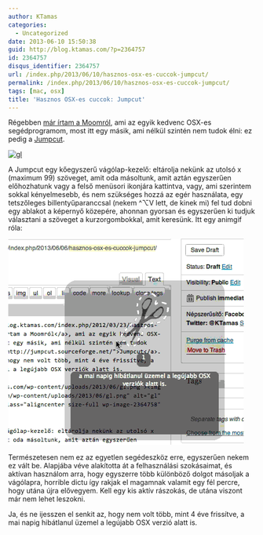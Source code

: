 ```yaml
---
author: KTamas
categories:
  - Uncategorized
date: 2013-06-10 15:50:38
guid: http://blog.ktamas.com/?p=2364757
id: 2364757
disqus_identifier: 2364757
url: /index.php/2013/06/10/hasznos-osx-es-cuccok-jumpcut/
permalink: /index.php/2013/06/10/hasznos-osx-es-cuccok-jumpcut/
tags: [mac, osx]
title: 'Hasznos OSX-es cuccok: Jumpcut'
---
```


Régebben [már írtam a Moomról](http://blog.ktamas.com/index.php/2012/03/23/hasznos-osx-es-cuccok-moom/), ami az egyik kedvenc OSX-es segédprogramom, most itt egy másik, ami nélkül szintén nem tudok élni: ez pedig a [Jumpcut](http://jumpcut.sourceforge.net/).

[<img src="/wp-content/uploads/2013/06/gl.png" alt="gl" width="549" height="295" class="aligncenter size-full wp-image-2364758" srcset="/wp-content/uploads/2013/06/gl.png 549w, /wp-content/uploads/2013/06/gl-300x161.png 300w" sizes="(max-width: 549px) 100vw, 549px" />](/wp-content/uploads/2013/06/gl.png)

A Jumpcut egy kőegyszerű vágólap-kezelő: eltárolja nekünk az utolsó x (maximum 99) szöveget, amit oda másoltunk, amit aztán egyszerűen előhozhatunk vagy a felső menüsori ikonjára kattintva, vagy, ami szerintem sokkal kényelmesebb, és nem szükséges hozzá az egér használata, egy tetszőleges billentyűparanccsal (nekem ^⌥V lett, de kinek mi) fel tud dobni egy ablakot a képernyő közepére, ahonnan gyorsan és egyszerűen ki tudjuk választani a szöveget a kurzorgombokkal, amit keresünk. Itt egy animgif róla:

[<img src="/wp-content/uploads/2013/06/outloop.gif" alt="outloop" width="480" height="420" class="aligncenter size-full wp-image-2364813" />](/wp-content/uploads/2013/06/outloop.gif)

Természetesen nem ez az egyetlen segédeszköz erre, egyszerűen nekem ez vált be. Alapjába véve alakította át a felhasználási szokásaimat, és aktívan használom arra, hogy egyszerre több különböző dolgot másoljak a vágólapra, horrible dictu így rakjak el magamnak valamit egy fél percre, hogy utána újra elővegyem. Kell egy kis aktív rászokás, de utána viszont már nem lehet leszokni.

Ja, és ne ijesszen el senkit az, hogy nem volt több, mint 4 éve frissítve, a mai napig hibátlanul üzemel a legújabb OSX verzió alatt is.
